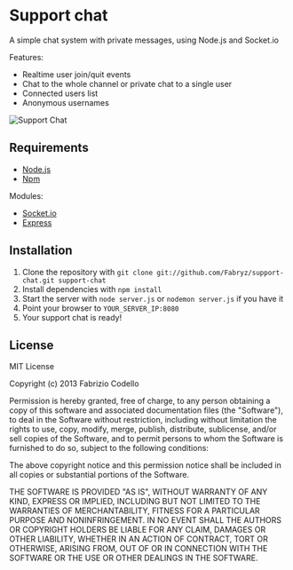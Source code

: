 Support chat
============

A simple chat system with private messages, using Node.js and Socket.io

Features:

* Realtime user join/quit events
* Chat to the whole channel or private chat to a single user
* Connected users list
* Anonymous usernames

![Support Chat](http://i.imgur.com/kJ7RyNR.png "Support Chat")

Requirements
------------

* [Node.js](http://nodejs.org/)
* [Npm](http://npmjs.org/)

Modules:

* [Socket.io](http://socket.io/)
* [Express](http://expressjs.com/)

Installation
----------

1. Clone the repository with ``git clone git://github.com/Fabryz/support-chat.git support-chat``
2. Install dependencies with ``npm install``
3. Start the server with ``node server.js`` or ``nodemon server.js`` if you have it
4. Point your browser to ``YOUR_SERVER_IP:8080``
5. Your support chat is ready!

License
-------

MIT License

Copyright (c) 2013 Fabrizio Codello

Permission is hereby granted, free of charge, to any person obtaining
a copy of this software and associated documentation files (the
"Software"), to deal in the Software without restriction, including
without limitation the rights to use, copy, modify, merge, publish,
distribute, sublicense, and/or sell copies of the Software, and to
permit persons to whom the Software is furnished to do so, subject to
the following conditions:

The above copyright notice and this permission notice shall be
included in all copies or substantial portions of the Software.

THE SOFTWARE IS PROVIDED "AS IS", WITHOUT WARRANTY OF ANY KIND,
EXPRESS OR IMPLIED, INCLUDING BUT NOT LIMITED TO THE WARRANTIES OF
MERCHANTABILITY, FITNESS FOR A PARTICULAR PURPOSE AND
NONINFRINGEMENT. IN NO EVENT SHALL THE AUTHORS OR COPYRIGHT HOLDERS BE
LIABLE FOR ANY CLAIM, DAMAGES OR OTHER LIABILITY, WHETHER IN AN ACTION
OF CONTRACT, TORT OR OTHERWISE, ARISING FROM, OUT OF OR IN CONNECTION
WITH THE SOFTWARE OR THE USE OR OTHER DEALINGS IN THE SOFTWARE.
